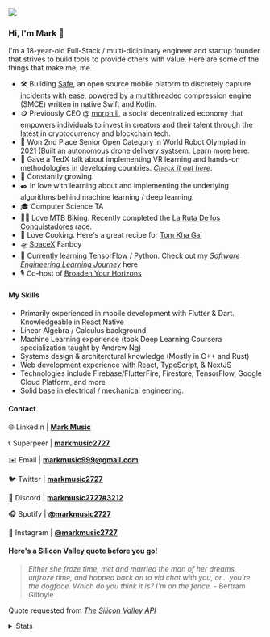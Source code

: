 <img src="https://i.ibb.co/7Xj0SMT/Git-Hub-Header.png" />

### Hi, I'm Mark 👋

I'm a 18-year-old Full-Stack / multi-diciplinary engineer and startup founder that strives to build tools to provide others with value. Here are some of the things that make me, me. 


- 🛠 Building [Safe](https://github.com/safedotme), an open source mobile platorm to discretely capture incidents with ease, powered by a multithreaded compression engine (SMCE) written in native Swift and Kotlin.
- 🪙 Previously CEO @ [morph.li](https://morph.li), a social decentralized economy that empowers individuals to invest in creators and their talent through the latest in cryptocurrency and blockchain tech.
- 🚁 Won 2nd Place Senior Open Category in World Robot Olympiad in 2021 (Built an autonomous drone delivery systsem. [Learn more here.](https://drive.google.com/drive/folders/1t2-A_9hmULLehNLS3Rn8ADJMVlbPrHMO?usp=sharing)
- 🏫 Gave a TedX talk about implementing VR learning and hands-on methodologies in developing countries. [_Check it out here_](https://www.youtube.com/watch?v=pBYWSSj9-vc).
- 🌳 Constantly growing.
- ✒️ In love with learning about and implementing the underlying algorithms behind machine learning / deep learning.
- 🎓 Computer Science TA
- 🚵‍♂️  Love MTB Biking. Recently completed the [La Ruta De los Conquistadores](https://www.larutadelosconquistadores.com/home) race.
- 🌮  Love Cooking. Here's a great recipe for [Tom Kha Gai](https://40aprons.com/tom-kha-soup-whole30/)
- 🛸  [SpaceX](https://www.spacex.com/) Fanboy
- 🌱  Currently learning TensorFlow / Python. Check out my [_Software Engineering Learning Journey_](https://github.com/markmusic2727/learning) here
- 🎙  Co-host of [Broaden Your Horizons](https://podcasts.apple.com/us/podcast/broaden-your-horizons/id1506491023)

[//]: # (note that this is placeholder data while the infrastructure for changing it is built)

#### My Skills

- Primarily experienced in mobile development with Flutter & Dart. Knowledgeable in React Native 
- Linear Algebra / Calculus background.
- Machine Learning experience (took Deep Learning Coursera specialization taught by Andrew Ng)
- Systems design & architerctural knowledge (Mostly in C++ and Rust)
- Web development experience with React, TypeScript, & NextJS
- Technologies include Firebase/FlutterFire, Firestore, TensorFlow, Google Cloud Platform, and more
- Solid base in electrical / mechanical engineering. 

#### Contact

🌐 LinkedIn | __[Mark Music](https://www.linkedin.com/in/mark-music-412611210/)__

📞 Superpeer | __[markmusic2727](https://superpeer.com/markmusic2727)__

✉️ Email | __[markmusic999@gmail.com](mailto:markmusic999@gmail.com)__

🐦 Twitter | __[markmusic2727](https://twitter.com/MarkMusic2727)__

💬 Discord | __[markmusic2727#3212]()__

🎧 Spotify | __[@markmusic2727](https://open.spotify.com/user/wxz5d0in64yl12jqba74n4n39?si=R1Ad2ur1Tuq7zBG4MjUr9A)__

📸 Instagram | __[@markmusic2727](https://www.instagram.com/markmusic2727/)__

#### Here's a Silicon Valley quote before you go!

>_Either she froze time, met and married the man of her dreams, unfroze time, and hopped back on to vid chat with you, or... you're the dogface. Which do you think it is? I'm on the fence._ - Bertram Gilfoyle

Quote requested from _[The Silicon Valley API](https://github.com/markmusic2727/silicon-valley_api)_ 

[//]: # (note that this is placeholder data while the infrastructure for changing it is built) 

<details>
<summary>Stats</summary>                                                                                                                                                                                                                                                             
<br /> 
<br /> 
  
Profile Views Since January 4th
  
![Profile Views Since January 4th](https://komarev.com/ghpvc/?username=markmusic2727d&style=flat-square)

![Mark's Github Stats](https://github-readme-stats.vercel.app/api?username=markmusic2727&count_private=true&show_icons=true&theme=algolia)

[![wakatime stats](https://github-readme-stats.vercel.app/api/wakatime?username=markmusic2727)](https://github.com/anuraghazra/github-readme-stats)
</details>

<br />
<br />
<br />
